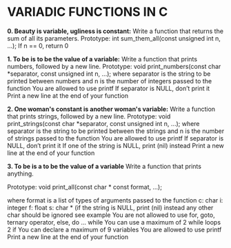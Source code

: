# VARIADIC FUNCTIONS IN C

**0. Beauty is variable, ugliness is constant:** Write a function that returns the sum of all its parameters.
Prototype: int sum_them_all(const unsigned int n, ...); 
If n == 0, return 0

**1. To be is to be the value of a variable:** Write a function that prints numbers, followed by a new line.
Prototype: void print_numbers(const char *separator, const unsigned int n, ...);
where separator is the string to be printed between numbers 
and n is the number of integers passed to the function 
You are allowed to use printf 
If separator is NULL, don’t print it 
Print a new line at the end of your function

**2. One woman's constant is another woman's variable:** Write a function that prints strings, followed by a new line.
Prototype: void print_strings(const char *separator, const unsigned int n, ...);
where separator is the string to be printed between the strings
and n is the number of strings passed to the function
You are allowed to use printf
If separator is NULL, don’t print it
If one of the string is NULL, print (nil) instead
Print a new line at the end of your function

**3. To be is a to be the value of a variable**
Write a function that prints anything.



Prototype: void print_all(const char * const format, ...);

where format is a list of types of arguments passed to the function
c: char
i: integer
f: float
s: char * (if the string is NULL, print (nil) instead
any other char should be ignored
see example
You are not allowed to use for, goto, ternary operator, else, do ... while
You can use a maximum of
2 while loops
2 if
You can declare a maximum of 9 variables
You are allowed to use printf
Print a new line at the end of your function
